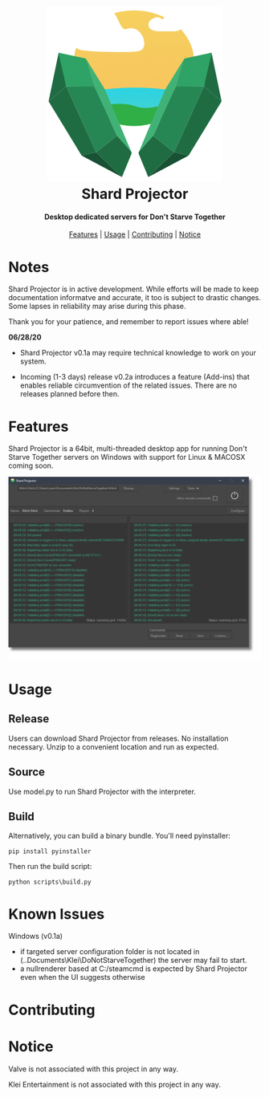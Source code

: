<h1 align="center">
  <br>
  <a href="" rel="noopener">
  <img src="img\sp-icon-header.png"></a>
  <br>
  Shard Projector
  <br>
</h1>

<h4 align="center">Desktop dedicated servers for Don't Starve Together</h4>
<p align="center">
  <a href="#features">Features</a> | 
  <a href="#usage">Usage</a> |
  <a href="#contributing">Contributing</a> |
  <a href="#notice">Notice</a>
</p>


<!-- <a align="center">

![built-with-love](https://gist.githubusercontent.com/ryanraposo/4aad8e64cd9c91db72b1b641cce4c90b/raw/5cbddb10fed1f0bb02a8632ea83a06a325b2d9a8/built-with-love.svg)
![might-just-ship-it](img/might-just-ship-it.png)

</a> -->


# Notes

Shard Projector is in active development. While efforts will be made to keep documentation informatve and accurate, it too is subject to drastic changes. Some lapses in reliability may arise during this phase.

Thank you for your patience, and remember to report issues where able!


**06/28/20**

- Shard Projector v0.1a may require technical knowledge to work on your system. 

- Incoming (1-3 days) release v0.2a introduces a feature (Add-ins) that enables reliable circumvention of the related issues. There are no releases planned before then.

# Features

Shard Projector is a 64bit, multi-threaded desktop app for running Don't Starve Together servers on Windows with support for Linux & MACOSX coming soon. 

![Shard Projector](img/sp-running-preview.png)

# Usage

## Release
Users can download Shard Projector from releases. No installation necessary. Unzip to a convenient location and run as expected. 

## Source
 
Use model.py to run Shard Projector with the interpreter.

## Build

Alternatively, you can build a binary bundle. You'll need pyinstaller:

```
pip install pyinstaller
```

Then run the build script:
```
python scripts\build.py
```

# Known Issues

Windows (v0.1a)
- if targeted server configuration folder is not located in (..Documents\Klei\DoNotStarveTogether) the server may fail to start.
- a nullrenderer based at C:/steamcmd is expected by Shard Projector even when the UI suggests otherwise

# Contributing 

# Notice

Valve is not associated with this project in any way. 

Klei Entertainment is not associated with this project in any way. 


